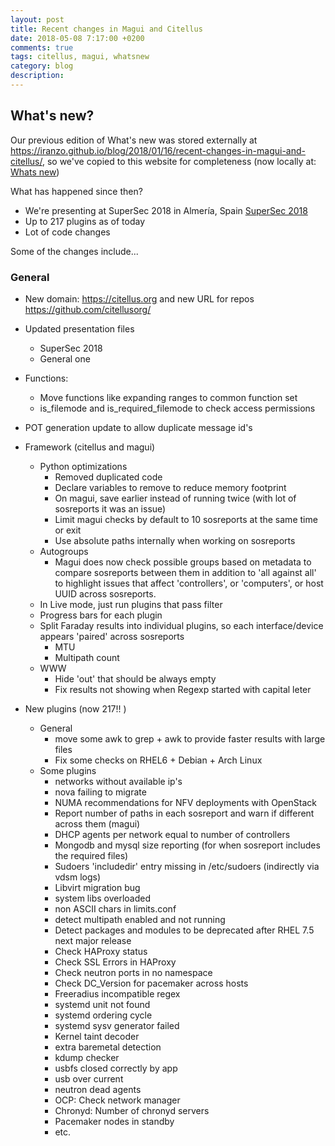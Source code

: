 ```yaml
---
layout: post
title: Recent changes in Magui and Citellus
date: 2018-05-08 7:17:00 +0200
comments: true
tags: citellus, magui, whatsnew
category: blog
description:
---
```


## What's new?

Our previous edition of What's new was stored externally at <https://iranzo.github.io/blog/2018/01/16/recent-changes-in-magui-and-citellus/>, so we've copied to this website for completeness (now locally at: [Whats new]({filename}2018-01-16-recent-changes-in-magui-and-citellus.markdown))

What has happened since then?

- We're presenting at SuperSec 2018 in Almería, Spain [SuperSec 2018]({filename}2018-04-16-supersec.md)
- Up to 217 plugins as of today
- Lot of code changes

Some of the changes include...

### General

- New domain: <https://citellus.org> and new URL for repos <https://github.com/citellusorg/>
- Updated presentation files
  - SuperSec 2018
  - General one
- Functions:
  - Move functions like expanding ranges to common function set
  - is_filemode and is_required_filemode to check access permissions
- POT generation update to allow duplicate message id's
- Framework (citellus and magui)

  - Python optimizations
    - Removed duplicated code
    - Declare variables to remove to reduce memory footprint
    - On magui, save earlier instead of running twice (with lot of sosreports it was an issue)
    - Limit magui checks by default to 10 sosreports at the same time or exit
    - Use absolute paths internally when working on sosreports
  - Autogroups
    - Magui does now check possible groups based on metadata to compare sosreports between them in addition to 'all against all' to highlight issues that affect 'controllers', or 'computers', or host UUID across sosreports.
  - In Live mode, just run plugins that pass filter
  - Progress bars for each plugin
  - Split Faraday results into individual plugins, so each interface/device appears 'paired' across sosreports
    - MTU
    - Multipath count
  - WWW
    - Hide 'out' that should be always empty
    - Fix results not showing when Regexp started with capital leter

- New plugins (now 217!! )
  - General
    - move some awk to grep + awk to provide faster results with large files
    - Fix some checks on RHEL6 + Debian + Arch Linux
  - Some plugins
    - networks without available ip's
    - nova failing to migrate
    - NUMA recommendations for NFV deployments with OpenStack
    - Report number of paths in each sosreport and warn if different across them (magui)
    - DHCP agents per network equal to number of controllers
    - Mongodb and mysql size reporting (for when sosreport includes the required files)
    - Sudoers 'includedir' entry missing in /etc/sudoers (indirectly via vdsm logs)
    - Libvirt migration bug
    - system libs overloaded
    - non ASCII chars in limits.conf
    - detect multipath enabled and not running
    - Detect packages and modules to be deprecated after RHEL 7.5 next major release
    - Check HAProxy status
    - Check SSL Errors in HAProxy
    - Check neutron ports in no namespace
    - Check DC_Version for pacemaker across hosts
    - Freeradius incompatible regex
    - systemd unit not found
    - systemd ordering cycle
    - systemd sysv generator failed
    - Kernel taint decoder
    - extra baremetal detection
    - kdump checker
    - usbfs closed correctly by app
    - usb over current
    - neutron dead agents
    - OCP: Check network manager
    - Chronyd: Number of chronyd servers
    - Pacemaker nodes in standby
    - etc.
